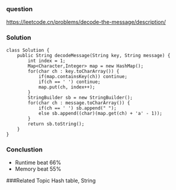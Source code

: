 ### question
https://leetcode.cn/problems/decode-the-message/description/
### Solution
```
class Solution {
    public String decodeMessage(String key, String message) {
        int index = 1;
        Map<Character,Integer> map = new HashMap();
        for(char ch : key.toCharArray()) {
            if(map.containsKey(ch)) continue;
            if(ch == ' ') continue;
            map.put(ch, index++);
        }
        StringBuilder sb = new StringBuilder();
        for(char ch : message.toCharArray()) {
            if(ch == ' ') sb.append(" ");
            else sb.append((char)(map.get(ch) + 'a' - 1));
        }
        return sb.toString();
    }
}
```

### Conclustion
- Runtime beat 66%
- Memory beat 55%

###Related Topic
Hash table, String
